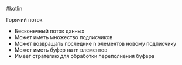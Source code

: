 #kotlin 

Горячий поток
- Бесконечный поток данных
- Может иметь множество подписчиков 
- Может возвращать последние n элементов новому подписчику
- Может иметь буфер на m элементов
- Имеет стратегию для обработки переполнения буфера